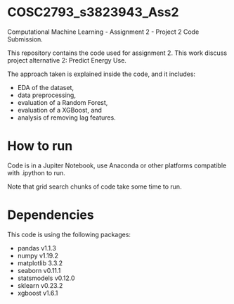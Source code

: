 # COSC2793_s3823943_Ass2
Computational Machine Learning - Assignment 2 - Project 2 Code Submission.

This repository contains the code used for assignment 2. This work discuss project alternative 2: Predict Energy Use.

The approach taken is explained inside the code, and it includes: 

- EDA of the dataset, 
- data preprocessing, 
- evaluation of a Random Forest,
- evaluation of a XGBoost, and
- analysis of removing lag features.


# How to run
Code is in a Jupiter Notebook, use Anaconda or other platforms compatible with .ipython to run.

Note that grid search chunks of code take some time to run.

# Dependencies
This code is using the following packages:

- pandas v1.1.3
- numpy v1.19.2
- matplotlib 3.3.2
- seaborn v0.11.1
- statsmodels v0.12.0
- sklearn v0.23.2
- xgboost v1.6.1
